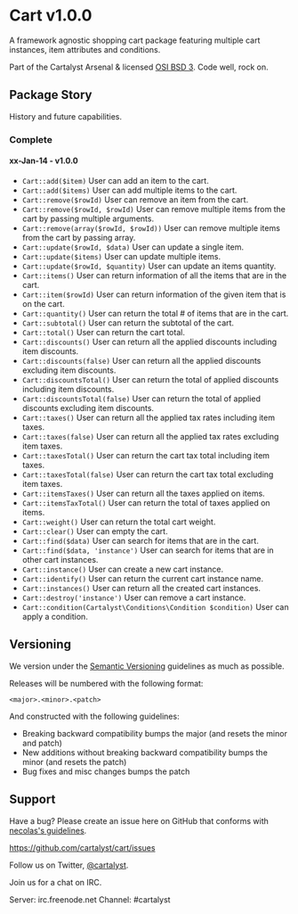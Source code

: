 # Cart v1.0.0

A framework agnostic shopping cart package featuring multiple cart instances, item attributes and conditions.

Part of the Cartalyst Arsenal & licensed [OSI BSD 3](license.txt). Code well, rock on.

## Package Story

History and future capabilities.

### Complete

#### xx-Jan-14 - v1.0.0

- ```Cart::add($item)``` User can add an item to the cart.
- ```Cart::add($items)``` User can add multiple items to the cart.
- ```Cart::remove($rowId)``` User can remove an item from the cart.
- ```Cart::remove($rowId, $rowId)``` User can remove multiple items from the cart by passing multiple arguments.
- ```Cart::remove(array($rowId, $rowId))``` User can remove multiple items from the cart by passing array.
- ```Cart::update($rowId, $data)``` User can update a single item.
- ```Cart::update($items)``` User can update multiple items.
- ```Cart::update($rowId, $quantity)``` User can update an items quantity.
- ```Cart::items()``` User can return information of all the items that are in the cart.
- ```Cart::item($rowId)``` User can return information of the given item that is on the cart.
- ```Cart::quantity()``` User can return the total # of items that are in the cart.
- ```Cart::subtotal()``` User can return the subtotal of the cart.
- ```Cart::total()``` User can return the cart total.
- ```Cart::discounts()``` User can return all the applied discounts including item discounts.
- ```Cart::discounts(false)``` User can return all the applied discounts excluding item discounts.
- ```Cart::discountsTotal()``` User can return the total of applied discounts including item discounts.
- ```Cart::discountsTotal(false)``` User can return the total of applied discounts excluding item discounts.
- ```Cart::taxes()``` User can return all the applied tax rates including item taxes.
- ```Cart::taxes(false)``` User can return all the applied tax rates excluding item taxes.
- ```Cart::taxesTotal()``` User can return the cart tax total including item taxes.
- ```Cart::taxesTotal(false)``` User can return the cart tax total excluding item taxes.
- ```Cart::itemsTaxes()``` User can return all the taxes applied on items.
- ```Cart::itemsTaxTotal()``` User can return the total of taxes applied on items.
- ```Cart::weight()``` User can return the total cart weight.
- ```Cart::clear()``` User can empty the cart.
- ```Cart::find($data)``` User can search for items that are in the cart.
- ```Cart::find($data, 'instance')``` User can search for items that are in other cart instances.
- ```Cart::instance()``` User can create a new cart instance.
- ```Cart::identify()``` User can return the current cart instance name.
- ```Cart::instances()``` User can return all the created cart instances.
- ```Cart::destroy('instance')``` User can remove a cart instance.
- ```Cart::condition(Cartalyst\Conditions\Condition $condition)``` User can apply a condition.

## Versioning

We version under the [Semantic Versioning](http://semver.org/) guidelines as much as possible.

Releases will be numbered with the following format:

`<major>.<minor>.<patch>`

And constructed with the following guidelines:

* Breaking backward compatibility bumps the major (and resets the minor and patch)
* New additions without breaking backward compatibility bumps the minor (and resets the patch)
* Bug fixes and misc changes bumps the patch

## Support

Have a bug? Please create an issue here on GitHub that conforms with [necolas's guidelines](https://github.com/necolas/issue-guidelines).

https://github.com/cartalyst/cart/issues

Follow us on Twitter, [@cartalyst](http://twitter.com/cartalyst).

Join us for a chat on IRC.

Server: irc.freenode.net
Channel: #cartalyst
